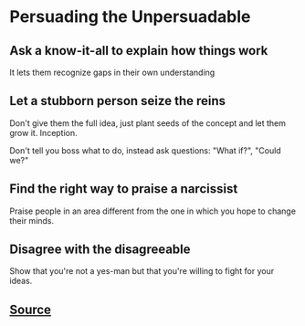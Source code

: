 # Persuading the Unpersuadable

## Ask a know-it-all to explain how things work

It lets them recognize gaps in their own understanding

## Let a stubborn person seize the reins

Don't give them the full idea, just plant seeds of the concept and let them grow it. Inception.

Don't tell you boss what to do, instead ask questions: "What if?", "Could we?"

## Find the right way to praise a narcissist

Praise people in an area different from the one in which you hope to change their minds.

## Disagree with the disagreeable

Show that you're not a yes-man but that you're willing to fight for your ideas.

## [Source](https://hbr.org/2021/03/persuading-the-unpersuadable)